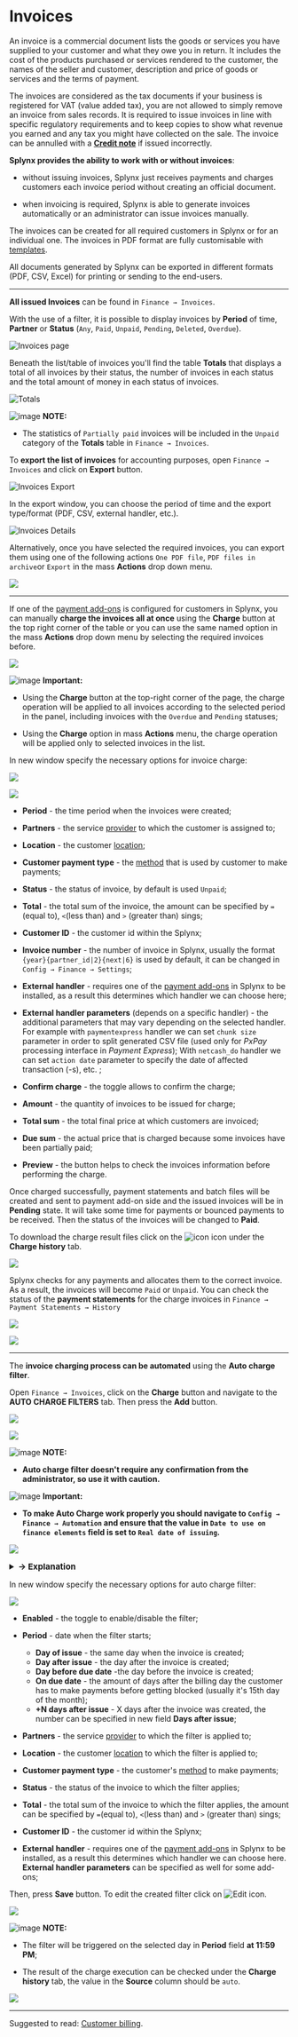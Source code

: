 Invoices
==========

An invoice is a commercial document lists the goods or services you have supplied to your customer and what they owe you in return. It includes the cost of the products purchased or services rendered to the customer, the names of the seller and customer, description and price of goods or services and the terms of payment.

The invoices are considered as the tax documents if your business is registered for VAT (value added tax), you are not allowed to simply remove an invoice from sales records. It is required to issue invoices in line with specific regulatory requirements and to keep copies to show what revenue you earned and any tax you might have collected on the sale. The invoice can be annulled with a [**Credit note**](finance/credit_notes/credit_notes.md) if issued incorrectly.

**Splynx provides the ability to work with or without invoices**:

- without issuing invoices, Splynx just receives payments and charges customers each invoice period without creating an official document.

- when invoicing is required, Splynx is able to generate invoices automatically or an administrator can issue invoices manually.

The invoices can be created for all required customers in Splynx or for an individual one. The invoices in PDF format are fully customisable with [templates](configuration/system/templates/templates.md).

All documents generated by Splynx can be exported in different formats (PDF, CSV, Excel) for printing or sending to the end-users.


---


**All issued Invoices** can be found in `Finance → Invoices`.

With the use of a filter, it is possible to display invoices by **Period** of time, **Partner** or **Status** (`Any`, `Paid`, `Unpaid`, `Pending`, `Deleted`, `Overdue`).

![Invoices page](invoices_main.png)

Beneath the list/table of invoices you'll find the table **Totals** that displays a total of all invoices by their status, the number of invoices in each status and the total amount of money in each status of invoices.

![Totals](totals.png)

<icon class="image-icon">![image](information.png)</icon> **NOTE:**

* The statistics of `Partially paid` invoices will be included in the `Unpaid` category of the **Totals** table in `Finance → Invoices`.


To **export the list of invoices** for accounting purposes, open `Finance → Invoices` and click on **Export** button.

![Invoices Export](export_invoices.png)

In the export window, you can choose the period of time and the export type/format (PDF, CSV, external handler, etc.).

![Invoices Details](export_details.png)

Alternatively, once you have selected the required invoices, you can export them using one of the following actions `One PDF file`, `PDF files in archive`or `Export` in the mass **Actions** drop down menu.

![](mass_actions.png)


---

If one of the [payment add-ons](payment_systems/payment_systems.md) is configured for customers in Splynx, you can manually **charge the invoices all at once** using the **Charge** button at the top right corner of the table or you can use the same named option in the mass **Actions** drop down menu by selecting the required invoices before.

![](charge_at_once.png)

<icon class="image-icon">![image](warning.png)</icon> **Important:**

- Using the **Charge** button at the top-right corner of the page, the charge operation will be applied to all invoices according to the selected period in the panel, including invoices with the `Overdue` and `Pending` statuses;

- Using the **Charge** option in mass **Actions** menu, the charge operation will be applied only to selected invoices in the list.

In new window specify the necessary options for invoice charge:

![](manually_charge_invoice.png)

![](mass_actions_charge.png)

- **Period** - the time period when the invoices were created;

- **Partners** - the service [provider](administration/main/partners/partners.md) to which the customer is assigned to;

- **Location** - the customer [location](administration/main/locations/locations.md);

- **Customer payment type** - the [method](configuration/finance/payment_methods/payment_methods.md) that is used by customer to make payments;

- **Status** - the status of invoice, by default is used `Unpaid`;

- **Total** - the total sum of the invoice, the amount can be specified by `=`(equal to), `<`(less than) and `>` (greater than) sings;

- **Customer ID** - the customer id within the Splynx;

- **Invoice number** - the number of invoice in Splynx, usually the format `{year}{partner_id|2}{next|6}` is used by default, it can be changed in `Config → Finance → Settings`;

- **External handler** - requires one of the [payment add-ons](payment_systems/payment_systems.md) in Splynx to be installed, as a result this determines which handler we can choose here;

- **External handler parameters** (depends on a specific handler) - the additional parameters that may vary depending on the selected handler. For example with `paymentexpress` handler we can set `chunk size` parameter in order to split generated CSV file (used only for *PxPay* processing interface in *Payment Express*); With `netcash_do` handler we can set `action date` parameter to specify the date of affected transaction (-s), etc. ;

- **Confirm charge** - the toggle allows to confirm the charge;

- **Amount** - the quantity of invoices to be issued for charge;

- **Total sum** - the total final price at which customers are invoiced;

- **Due sum** - the actual price that is charged because some invoices have been partially paid;

- **Preview** - the button helps to check the invoices information before performing the charge.


Once charged successfully, payment statements and batch files will be created and sent to payment add-on side and the issued invoices will be in **Pending** state. It will take some time for payments or bounced payments to be received. Then the status of the invoices will be changed to **Paid**.

To download the charge result files click on the <icon class="image-icon">![icon](icon3.png)</icon> icon under the **Charge history** tab.

![](charge_history_tab.png)

Splynx checks for any payments and allocates them to the correct invoice. As a result, the invoices will become `Paid` or `Unpaid`. You can check the status of the **payment statements** for the charge invoices in `Finance → Payment Statements → History`

![](check_bank_statements.png)

![](check_bank_statements1.png)

---


The **invoice charging process can be automated** using the **Auto charge filter**.

Open `Finance → Invoices`, click on the **Charge** button and navigate to the **AUTO CHARGE FILTERS** tab. Then press the **Add** button.

![](press_export.png)

![](auto_charge_filter1.png)

<icon class="image-icon">![image](information.png)</icon> **NOTE:**

- **Auto charge filter doesn't require any confirmation from the administrator, so use it with caution.**

<icon class="image-icon">![image](warning.png)</icon> **Important:**

- **To make Auto Charge work properly you should navigate to `Config → Finance → Automation` and ensure that the value in `Date to use on finance elements` field is set to `Real date of issuing`.**

![](real_date_issue.png)


<details style="font-size: 15px; margin-bottom: 5px;">
<summary><b>→ Explanation</b></summary>
<div markdown="1">

Why we **cannot** use the `Billing date` value in the **Date to use on finance elements** field for Auto charge filter?


Let's say that we have the default settings in `Config → Finance → Automation`:

`Confirmation period (days)` = **3**;

`Date to use on finance elements` = **Billing date**;

And `Billing day` = **1** for the customers in Splynx (the option is located in  `Config → Finance → Settings`)

Consequently, the invoices will be auto-generated and will be visible for customers on the 4th day of the next month, but the date creation of such invoices is the 1st day of the month. The Auto Charge filter won't find the invoices on 1st day of the month because they are not visible to customers. When the 4th day arrives, the Auto filter will not charge the invoices because its creation date is the 1st day of the month.


</div>
</details>

In new window specify the necessary options for auto charge filter:

![](auto_charge_filter2.png)

- **Enabled** - the toggle to enable/disable the filter;

- **Period** - date when the filter starts;
  - **Day of issue** - the same day when the invoice is created;
  - **Day after issue** - the day after the invoice is created;
  - **Day before due date** -the day before the invoice is created;
  - **On due date** - the amount of days after the billing day the customer has to make payments before getting blocked (usually it's 15th day of the month);
  - **+N days after issue** - X days after the invoice was created, the number can be specified in new field **Days after issue**;

- **Partners** - the service [provider](administration/main/partners/partners.md) to which the filter is applied to;

- **Location** - the customer [location](administration/main/locations/locations.md) to which the filter is applied to;

- **Customer payment type** - the customer's [method](configuration/finance/payment_methods/payment_methods.md) to make payments;

- **Status** - the status of the invoice to which the filter applies;

- **Total** - the total sum of the invoice to which the filter applies, the amount can be specified by `=`(equal to), `<`(less than) and `>` (greater than) sings;

- **Customer ID** - the customer id within the Splynx;

- **External handler** - requires one of the [payment add-ons](payment_systems/payment_systems.md) in Splynx to be installed, as a result this determines which handler we can choose here. **External handler parameters** can be specified as well for some add-ons;

Then, press **Save** button. To edit the created filter click on <icon class="image-icon">![Edit](icon5.png)</icon> icon.

![](auto_charge_filter3.png)

<icon class="image-icon">![image](information.png)</icon> **NOTE:**

- The filter will be triggered on the selected day in **Period** field **at 11:59 PM**;

- The result of the charge execution can be checked under the **Charge history** tab, the value in the **Source** column should be `auto`.

![](auto_charge_filter4.png)

---

Suggested to read: [Customer billing](customer_management/customer_billing/customer_billing.md).
